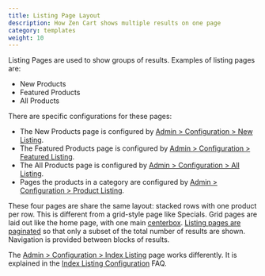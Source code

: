 ```yaml
---
title: Listing Page Layout
description: How Zen Cart shows multiple results on one page 
category: templates
weight: 10
---
```


Listing Pages are used to show groups of results.  Examples of listing pages are: 

- New Products 
- Featured Products
- All Products

There are specific configurations for these pages: 

- The New Products page is configured by [Admin > Configuration > New Listing](/user/admin_pages/configuration/configuration_newlisting/).
- The Featured Products page is configured by [Admin > Configuration > Featured Listing](/user/admin_pages/configuration/configuration_featuredlisting/).
- The All Products page is configured by [Admin > Configuration > All Listing](/user/admin_pages/configuration/configuration_alllisting/).
- Pages the products in a category are configured by [Admin > Configuration > Product Listing](/user/admin_pages/configuration/configuration_productlisting/).

These four pages are share the same layout: stacked rows with one product per row.  This is different from a grid-style page like Specials.  Grid pages are laid out like the home page, with one main [centerbox](/user/template/centerboxes/). 
[Listing pages are paginated](/user/template/pagination/) so that only a subset of the total number of results are shown.  Navigation is provided between blocks of results. 

The [Admin > Configuration > Index Listing](/user/admin_pages/configuration/configuration_indexlisting/) page works differently.  It is explained in the [Index Listing Configuration](/user/template/index_listing) FAQ. 

